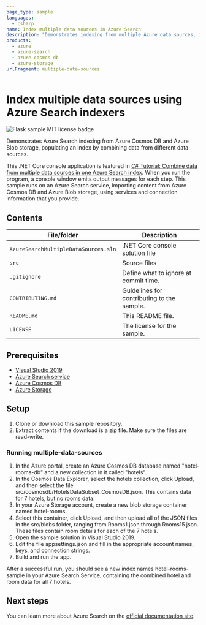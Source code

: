 ```yaml
---
page_type: sample
languages:
  - csharp
name: Index multiple data sources in Azure Search
description: "Demonstrates indexing from multiple Azure data sources, including Cosmos DB and Blob storage. This example builds a C# console application using the Azure Search .NET SDK."
products:
  - azure
  - azure-search
  - azure-cosmos-db
  - azure-storage
urlFragment: multiple-data-sources
---
```


# Index multiple data sources using Azure Search indexers

![Flask sample MIT license badge](https://img.shields.io/badge/license-MIT-green.svg)

Demonstrates Azure Search indexing from Azure Cosmos DB and Azure Blob storage, populating an index by combining data from different data sources.

This .NET Core console application is featured in [C# Tutorial: Combine data from multiple data sources in one Azure Search index](https://docs.microsoft.com/azure/search/tutorial-multiple-data-sources). When you run the program, a console window emits output messages for each step. This sample runs on an Azure Search service, importing content from Azure Cosmos DB and Azure Blob storage, using services and connection information that you provide.

## Contents

| File/folder | Description |
|-------------|-------------|
| `AzureSearchMultipleDataSources.sln`       | .NET Core console solution file |
| `src`       | Source files |
| `.gitignore` | Define what to ignore at commit time. |
| `CONTRIBUTING.md` | Guidelines for contributing to the sample. |
| `README.md` | This README file. |
| `LICENSE`   | The license for the sample. |

## Prerequisites

- [Visual Studio 2019](https://visualstudio.microsoft.com/downloads/)
- [Azure Search service](https://docs.microsoft.com/azure/search/search-create-service-portal)
- [Azure Cosmos DB](https://docs.microsoft.com/azure/cosmos-db/create-cosmosdb-resources-portal)
- [Azure Storage](https://docs.microsoft.com/azure/storage/common/storage-quickstart-create-account)

## Setup

1. Clone or download this sample repository.
1. Extract contents if the download is a zip file. Make sure the files are read-write.

### Running multiple-data-sources

1. In the Azure portal, create an Azure Cosmos DB database named "hotel-rooms-db" and a new collection in it called "hotels". 
1. In the Cosmos Data Explorer, select the hotels collection, click Upload, and then select the file src/cosmosdb/HotelsDataSubset_CosmosDB.json. This contains data for 7 hotels, but no rooms data.
1. In your Azure Storage account, create a new blob storage container named hotel-rooms. 
1. Select this container, click Upload, and then upload all of the JSON files in the src/blobs folder, ranging from Rooms1.json through Rooms15.json. These files contain room details for each of the 7 hotels.
1. Open the sample solution in Visual Studio 2019.
1. Edit the file appsettings.json and fill in the appropriate account names, keys, and connection strings.
1. Build and run the app. 

After a successful run, you should see a new index names hotel-rooms-sample in your Azure Search Service, containing the combined hotel and room data for all 7 hotels.

## Next steps

You can learn more about Azure Search on the [official documentation site](https://docs.microsoft.com/azure/search).

